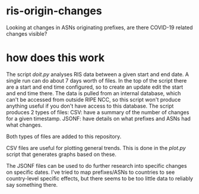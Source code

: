 # ris-origin-changes
Looking at changes in ASNs originating prefixes, are there COVID-19 related changes visible?

# how does this work
The script *doit.py* analyses RIS data between a given start and end date. A single run can do about 7 days worth of files.
In the top of the script there are a start and end time configured, so to create an update
edit the start and end time there.
The data is pulled from an internal database, which can't be accessed from outside RIPE NCC, so this script won't produce
anything useful if you don't have access to this database.
The script produces 2 types of files:
CSV: have a summary of the number of changes for a given timestamp.
JSONF: have details on what prefixes and ASNs had what changes.

Both types of files are added to this repository.

CSV files are useful for plotting general trends. This is done in the *plot.py* script that generates graphs
based on these.

The JSONF files can be used to do further research into specific changes on specific dates.
I've tried to map prefixes/ASNs to countries to see country-level specific effects, but there seems to be
too little data to reliably say something there.

